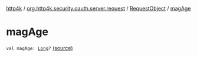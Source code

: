 [http4k](../../index.md) / [org.http4k.security.oauth.server.request](../index.md) / [RequestObject](index.md) / [magAge](./mag-age.md)

# magAge

`val magAge: `[`Long`](https://kotlinlang.org/api/latest/jvm/stdlib/kotlin/-long/index.html)`?` [(source)](https://github.com/http4k/http4k/blob/master/http4k-security-oauth/src/main/kotlin/org/http4k/security/oauth/server/request/RequestObject.kt#L32)